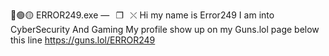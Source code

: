 🔴🟢🟡 ERROR249.exe —⠀❐⠀⤬
Hi my name is Error249 I am into CyberSecurity
And Gaming 
My profile show up on my Guns.lol page below this line
https://guns.lol/ERROR249
